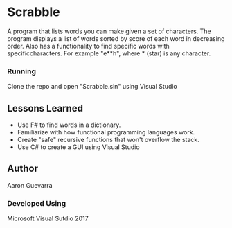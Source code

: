 # Scrabble
A program that lists words you can make given a set of characters. The program displays a list of words sorted by score of 
each word in decreasing order. Also has a functionality to find specific words with specificcharacters. For example "e**h", 
where * (star) is any character.
### Running
Clone the repo and open "Scrabble.sln" using Visual Studio
## Lessons Learned
- Use F# to find words in a dictionary. 
- Familiarize with how functional programming languages work.
- Create "safe" recursive functions that won't overflow the stack. 
- Use C# to create a GUI using Visual Studio
## Author
Aaron Guevarra
### Developed Using
Microsoft Visual Sutdio 2017
